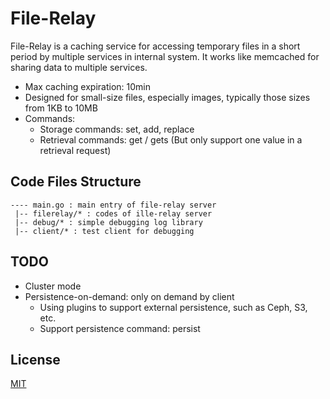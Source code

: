 # File-Relay

File-Relay is a caching service for accessing temporary files in a short period by multiple services in internal system.
It works like memcached for sharing data to multiple services.

- Max caching expiration: 10min
- Designed for small-size files, especially images, typically those sizes from 1KB to 10MB
- Commands:
  - Storage commands: set, add, replace
  - Retrieval commands: get / gets 
  (But only support one value in a retrieval request)


## Code Files Structure
```
---- main.go : main entry of file-relay server
 |-- filerelay/* : codes of ille-relay server
 |-- debug/* : simple debugging log library
 |-- client/* : test client for debugging
```

## TODO

- Cluster mode
- Persistence-on-demand: only on demand by client
  - Using plugins to support external persistence, such as Ceph, S3, etc.
  - Support persistence command: persist


## License

[MIT](http://www.opensource.org/licenses/mit-license.php)